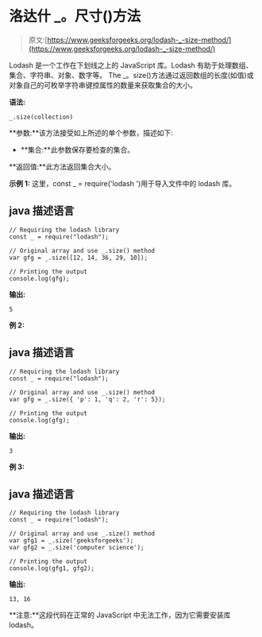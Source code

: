 # 洛达什 _。尺寸()方法

> 原文:[https://www.geeksforgeeks.org/lodash-_-size-method/](https://www.geeksforgeeks.org/lodash-_-size-method/)

Lodash 是一个工作在下划线之上的 JavaScript 库。Lodash 有助于处理数组、集合、字符串、对象、数字等。
The _。size()方法通过返回数组的长度(如值)或对象自己的可枚举字符串键控属性的数量来获取集合的大小。

**语法:**

```
_.size(collection)
```

**参数:**该方法接受如上所述的单个参数，描述如下:

*   **集合:**此参数保存要检查的集合。

**返回值:**此方法返回集合大小。

**示例 1:** 这里，const _ = require('lodash ')用于导入文件中的 lodash 库。

## java 描述语言

```
// Requiring the lodash library 
const _ = require("lodash"); 

// Original array and use _.size() method
var gfg = _.size([12, 14, 36, 29, 10]);

// Printing the output 
console.log(gfg);
```

**输出:**

```
5

```

**例 2:**

## java 描述语言

```
// Requiring the lodash library 
const _ = require("lodash"); 

// Original array and use _.size() method
var gfg = _.size({ 'p': 1, 'q': 2, 'r': 5});

// Printing the output 
console.log(gfg);
```

**输出:**

```
3

```

**例 3:**

## java 描述语言

```
// Requiring the lodash library 
const _ = require("lodash"); 

// Original array and use _.size() method
var gfg1 = _.size('geeksforgeeks');
var gfg2 = _.size('computer science');

// Printing the output 
console.log(gfg1, gfg2);
```

**输出:**

```
13, 16

```

**注意:**这段代码在正常的 JavaScript 中无法工作，因为它需要安装库 lodash。